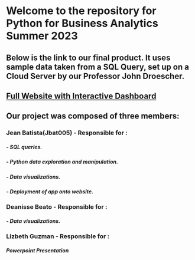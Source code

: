 # Welcome to the repository for Python for Business Analytics Summer 2023
## Below is the link to our final product. It uses sample data taken from a SQL Query, set up on a Cloud Server by our Professor John Droescher. 
## [Full Website with Interactive Dashboard](https://jeansfirstapp0806-c00b1f941514.herokuapp.com/)

## Our project was composed of three members:
### Jean Batista(Jbat005) - Responsible for :
#####  - SQL queries.
##### - Python data exploration and manipulation.
##### - Data visualizations.
##### - Deployment of app onto website.
#####     

### Deanisse Beato - Responsible for :
##### - Data visualizations.

### Lizbeth Guzman - Responsible for :
##### Powerpoint Presentation


